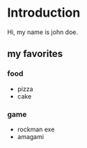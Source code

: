 # Introduction
Hi, my name is john doe.

## my favorites

### food
* pizza
* cake

### game
* rockman exe
* amagami 

